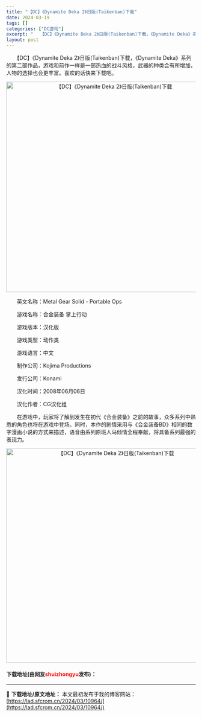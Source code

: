 ```yaml
---
title: "【DC】《Dynamite Deka 2》日版(Taikenban)下载"
date: 2024-03-19
tags: []
categories: ["DC游戏"]
excerpt: "　　【DC】《Dynamite Deka 2》日版(Taikenban)下载，《Dynamite Deka》系列的第二部作品，游戏和前作一样是一部热血的战斗风格，武器的种类会有所增加，人物的选择也会更丰富。喜欢的话快来下载吧。 　　英文名称：Metal Gear Solid - Portable O&hellip;"
layout: post
---
```


 <p>　　【DC】《Dynamite Deka 2》日版(Taikenban)下载，《Dynamite Deka》系列的第二部作品，游戏和前作一样是一部热血的战斗风格，武器的种类会有所增加，人物的选择也会更丰富。喜欢的话快来下载吧。</p> <p align="center"><img align="" border="0" src="https://lad.sfcrom.cn/wp-content/uploads/2024/03/20240319_65f9b1b9af637.png" width="558" alt="【DC】《Dynamite Deka 2》日版(Taikenban)下载" /></p> <p>　　英文名称：Metal Gear Solid - Portable Ops</p> <p>　　游戏名称：合金装备 掌上行动</p> <p>　　游戏版本：汉化版</p> <p>　　游戏类型：动作类</p> <p>　　游戏语言：中文</p> <p>　　制作公司：Kojima Productions</p> <p>　　发行公司：Konami</p> <p>　　汉化时间：2008年06月06日</p> <p>　　汉化作者：CG汉化组</p> <p>　　在游戏中，玩家将了解到发生在初代《合金装备》之前的故事，众多系列中熟悉的角色也将在游戏中登场。同时，本作的剧情采用与《合金装备BD》相同的数字漫画小说的方式来描述，语音由系列原班人马倾情全程奉献，将具备系列最强的表现力。</p> <p align="center"><img align="" border="0" src="https://lad.sfcrom.cn/wp-content/uploads/2024/03/20240319_65f9b1ba5acba.png" width="568" alt="【DC】《Dynamite Deka 2》日版(Taikenban)下载" /></p> <p><h4>下载地址(由网友<font color="red">shuizhongyu</font>发布)：</h4></p> 

---
📖 **下载地址/原文地址：** 本文最初发布于我的博客网站：[https://lad.sfcrom.cn/2024/03/10964/](https://lad.sfcrom.cn/2024/03/10964/)
